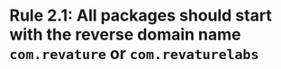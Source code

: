 # Rule 2.1: All packages should start with the reverse domain name `com.revature` or `com.revaturelabs`
